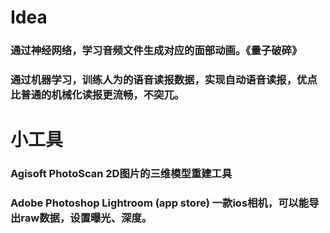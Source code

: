 # Idea
### 通过神经网络，学习音频文件生成对应的面部动画。《量子破碎》
### 通过机器学习，训练人为的语音读报数据，实现自动语音读报，优点比普通的机械化读报更流畅，不突兀。



# 小工具
### Agisoft PhotoScan 2D图片的三维模型重建工具
### Adobe Photoshop Lightroom (app store) 一款ios相机，可以能导出raw数据，设置曝光、深度。
